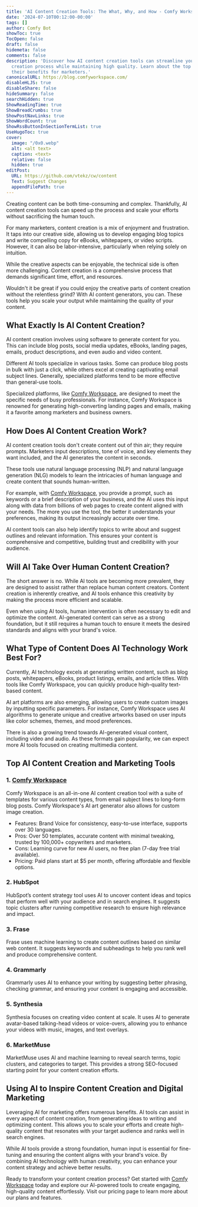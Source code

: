 ```yaml
---
title: 'AI Content Creation Tools: The What, Why, and How - Comfy Workspace'
date: '2024-07-10T00:12:00-00:00'
tags: []
author: Comfy Bot
showToc: true
TocOpen: false
draft: false
hidemeta: false
comments: false
description: 'Discover how AI content creation tools can streamline your content
  creation process while maintaining high quality. Learn about the top AI tools and
  their benefits for marketers.'
canonicalURL: https://blog.comfyworkspace.com/
disableHLJS: true
disableShare: false
hideSummary: false
searchHidden: true
ShowReadingTime: true
ShowBreadCrumbs: true
ShowPostNavLinks: true
ShowWordCount: true
ShowRssButtonInSectionTermList: true
UseHugoToc: true
cover:
  image: "/0x0.webp"
  alt: <alt text>
  caption: <text>
  relative: false
  hidden: true
editPost:
  URL: https://github.com/vtekz/cw/content
  Text: Suggest Changes
  appendFilePath: true
---
```


Creating content can be both time-consuming and complex. Thankfully, AI content creation tools can speed up the process and scale your efforts without sacrificing the human touch.

For many marketers, content creation is a mix of enjoyment and frustration. It taps into our creative side, allowing us to develop engaging blog topics and write compelling copy for eBooks, whitepapers, or video scripts. However, it can also be labor-intensive, particularly when relying solely on intuition.

While the creative aspects can be enjoyable, the technical side is often more challenging. Content creation is a comprehensive process that demands significant time, effort, and resources.

Wouldn't it be great if you could enjoy the creative parts of content creation without the relentless grind? With AI content generators, you can. These tools help you scale your output while maintaining the quality of your content.

## What Exactly Is AI Content Creation?

AI content creation involves using software to generate content for you. This can include blog posts, social media updates, eBooks, landing pages, emails, product descriptions, and even audio and video content.

Different AI tools specialize in various tasks. Some can produce blog posts in bulk with just a click, while others excel at creating captivating email subject lines. Generally, specialized platforms tend to be more effective than general-use tools.

Specialized platforms, like [Comfy Workspace](https://comfyworkspace.com/prices), are designed to meet the specific needs of busy professionals. For instance, Comfy Workspace is renowned for generating high-converting landing pages and emails, making it a favorite among marketers and business owners.

## How Does AI Content Creation Work?

AI content creation tools don't create content out of thin air; they require prompts. Marketers input descriptions, tone of voice, and key elements they want included, and the AI generates the content in seconds.

These tools use natural language processing (NLP) and natural language generation (NLG) models to learn the intricacies of human language and create content that sounds human-written.

For example, with [Comfy Workspace](https://comfyworkspace.com/prices), you provide a prompt, such as keywords or a brief description of your business, and the AI uses this input along with data from billions of web pages to create content aligned with your needs. The more you use the tool, the better it understands your preferences, making its output increasingly accurate over time.

AI content tools can also help identify topics to write about and suggest outlines and relevant information. This ensures your content is comprehensive and competitive, building trust and credibility with your audience.

## Will AI Take Over Human Content Creation?

The short answer is no. While AI tools are becoming more prevalent, they are designed to assist rather than replace human content creators. Content creation is inherently creative, and AI tools enhance this creativity by making the process more efficient and scalable.

Even when using AI tools, human intervention is often necessary to edit and optimize the content. AI-generated content can serve as a strong foundation, but it still requires a human touch to ensure it meets the desired standards and aligns with your brand's voice.

## What Type of Content Does AI Technology Work Best For?

Currently, AI technology excels at generating written content, such as blog posts, whitepapers, eBooks, product listings, emails, and article titles. With tools like Comfy Workspace, you can quickly produce high-quality text-based content.

AI art platforms are also emerging, allowing users to create custom images by inputting specific parameters. For instance, Comfy Workspace uses AI algorithms to generate unique and creative artworks based on user inputs like color schemes, themes, and mood preferences.

There is also a growing trend towards AI-generated visual content, including video and audio. As these formats gain popularity, we can expect more AI tools focused on creating multimedia content.

## Top AI Content Creation and Marketing Tools

### 1. [Comfy Workspace](https://comfyworkspace.com/prices)

Comfy Workspace is an all-in-one AI content creation tool with a suite of templates for various content types, from email subject lines to long-form blog posts. Comfy Workspace's AI art generator also allows for custom image creation.

- Features: Brand Voice for consistency, easy-to-use interface, supports over 30 languages.
- Pros: Over 50 templates, accurate content with minimal tweaking, trusted by 100,000+ copywriters and marketers.
- Cons: Learning curve for new AI users, no free plan (7-day free trial available).
- Pricing: Paid plans start at $5 per month, offering affordable and flexible options.

### 2. HubSpot

HubSpot’s content strategy tool uses AI to uncover content ideas and topics that perform well with your audience and in search engines. It suggests topic clusters after running competitive research to ensure high relevance and impact.

### 3. Frase

Frase uses machine learning to create content outlines based on similar web content. It suggests keywords and subheadings to help you rank well and produce comprehensive content.

### 4. Grammarly

Grammarly uses AI to enhance your writing by suggesting better phrasing, checking grammar, and ensuring your content is engaging and accessible.

### 5. Synthesia

Synthesia focuses on creating video content at scale. It uses AI to generate avatar-based talking-head videos or voice-overs, allowing you to enhance your videos with music, images, and text overlays.

### 6. MarketMuse

MarketMuse uses AI and machine learning to reveal search terms, topic clusters, and categories to target. This provides a strong SEO-focused starting point for your content creation efforts.

## Using AI to Inspire Content Creation and Digital Marketing

Leveraging AI for marketing offers numerous benefits. AI tools can assist in every aspect of content creation, from generating ideas to writing and optimizing content. This allows you to scale your efforts and create high-quality content that resonates with your target audience and ranks well in search engines.

While AI tools provide a strong foundation, human input is essential for fine-tuning and ensuring the content aligns with your brand's voice. By combining AI technology with human creativity, you can enhance your content strategy and achieve better results.

Ready to transform your content creation process? Get started with [Comfy Workspace](https://comfyworkspace.com/prices) today and explore our AI-powered tools to create engaging, high-quality content effortlessly. Visit our pricing page to learn more about our plans and features.